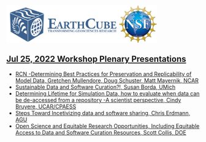 <a href="http://earthcube.org/" target="_blank"><img src="../../images/logo_earthcube_full_horizontal.png" height="100" align="left">
<a href="https://nsf.gov/" target="_blank"><img src="../../images/NSF_4-Color_bitmap_Logo.png" width="100" height="100" align="center">
 
 



## Jul 25, 2022 Workshop Plenary Presentations
  * [RCN -Determining Best Practices for Preservation and Replicability of Model Data, Gretchen Mullendore, Doug Schuster, Matt Mayernik, NCAR](2022-UND-Workshop-RCN-Overview.pdf) 
  * [Sustainable Data and Software Curation?!, Susan Borda, UMich](DataCuration.pptx.pdf) 
  * [Determining Lifetime for Simulation Data, how to evaluate when data can be de-accessed from a repository -A scientist perspective, Cindy Bruyere, UCAR/CPAESS](DataWorkshop_ND_Bruyere.pptx.pdf)
  * [Steps Toward Incetivizing data and software sharing, Chris Erdmann, AGU](2022-07-25-erdmann-incentives-modelrcn.pdf)
  * [Open Science and Equitable Research Opportunities, Including Equitable Access to Data and Software Curation Resources, Scott Collis, DOE](EC-RCN-Collis.pdf)
